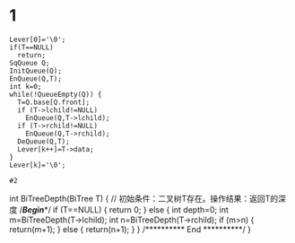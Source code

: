 # 1  
```
Lever[0]='\0';
if(T==NULL)
  return;
SqQueue Q;
InitQueue(Q);
EnQueue(Q,T);
int k=0;
while(!QueueEmpty(Q)) {
  T=Q.base[Q.front];
  if (T->lchild!=NULL)
    EnQueue(Q,T->lchild);
  if (T->rchild!=NULL)
    EnQueue(Q,T->rchild);
  DeQueue(Q,T);
  Lever[k++]=T->data;
}
Lever[k]='\0';
    
#2
```
 int BiTreeDepth(BiTree T)
 { // 初始条件：二叉树T存在。操作结果：返回T的深度
  /*********Begin**********/ 
	if (T==NULL) {
		return 0;
	}
	else {
		int depth=0;
		int m=BiTreeDepth(T->lchild);
		int n=BiTreeDepth(T->rchild);
		if (m>n) {
			return(m+1);
		}
		else {
			return(n+1);
		}
	}
   /**********  End  **********/ 
 }
 ```
